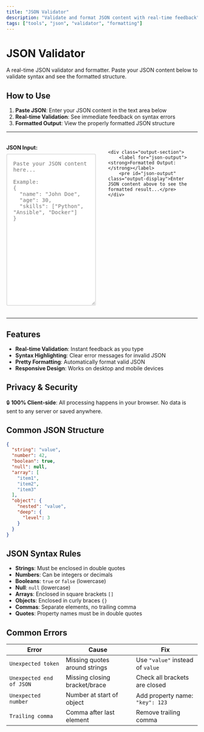 ```yaml
---
title: "JSON Validator"
description: "Validate and format JSON content with real-time feedback"
tags: ["tools", "json", "validator", "formatting"]
---
```


# JSON Validator

A real-time JSON validator and formatter. Paste your JSON content below to validate syntax and see the formatted structure.

## How to Use

1. **Paste JSON**: Enter your JSON content in the text area below
2. **Real-time Validation**: See immediate feedback on syntax errors
3. **Formatted Output**: View the properly formatted JSON structure

---

<div class="json-validator-container">
    <div class="input-section">
        <label for="json-input"><strong>JSON Input:</strong></label>
        <textarea id="json-input" rows="20" cols="80" placeholder="Paste your JSON content here...&#10;&#10;Example:&#10;{&#10;  &quot;name&quot;: &quot;John Doe&quot;,&#10;  &quot;age&quot;: 30,&#10;  &quot;skills&quot;: [&quot;Python&quot;, &quot;Ansible&quot;, &quot;Docker&quot;]&#10;}"></textarea>
    </div>
    
    <div class="output-section">
        <label for="json-output"><strong>Formatted Output:</strong></label>
        <pre id="json-output" class="output-display">Enter JSON content above to see the formatted result...</pre>
    </div>
</div>

<script>
document.getElementById("json-input").addEventListener("input", function() {
    const input = this.value.trim();
    const output = document.getElementById("json-output");
    
    if (!input) {
        output.textContent = "Enter JSON content above to see the formatted result...";
        output.className = "output-display";
        return;
    }
    
    try {
        const parsed = JSON.parse(input);
        output.textContent = JSON.stringify(parsed, null, 2);
        output.className = "output-display success";
    } catch (e) {
        output.textContent = "Error: " + e.message;
        output.className = "output-display error";
    }
});
</script>

<style>
.json-validator-container {
    display: grid;
    grid-template-columns: 1fr 1fr;
    gap: 2rem;
    margin: 2rem 0;
}

.input-section, .output-section {
    display: flex;
    flex-direction: column;
}

.input-section label, .output-section label {
    margin-bottom: 0.5rem;
    font-weight: bold;
}

#json-input {
    width: 100%;
    min-height: 400px;
    font-family: 'Roboto Mono', monospace;
    font-size: 14px;
    padding: 1rem;
    border: 2px solid #e0e0e0;
    border-radius: 4px;
    resize: vertical;
}

.output-display {
    width: 100%;
    min-height: 400px;
    font-family: 'Roboto Mono', monospace;
    font-size: 14px;
    padding: 1rem;
    border: 2px solid #e0e0e0;
    border-radius: 4px;
    background-color: #f8f9fa;
    overflow: auto;
    white-space: pre-wrap;
}

.output-display.success {
    border-color: #28a745;
    background-color: #f8fff9;
}

.output-display.error {
    border-color: #dc3545;
    background-color: #fff8f8;
    color: #dc3545;
}

@media (max-width: 768px) {
    .json-validator-container {
        grid-template-columns: 1fr;
        gap: 1rem;
    }
}
</style>

---

## Features

- **Real-time Validation**: Instant feedback as you type
- **Syntax Highlighting**: Clear error messages for invalid JSON
- **Pretty Formatting**: Automatically format valid JSON
- **Responsive Design**: Works on desktop and mobile devices

## Privacy & Security

🔒 **100% Client-side**: All processing happens in your browser. No data is sent to any server or saved anywhere.

## Common JSON Structure

```json
{
  "string": "value",
  "number": 42,
  "boolean": true,
  "null": null,
  "array": [
    "item1",
    "item2",
    "item3"
  ],
  "object": {
    "nested": "value",
    "deep": {
      "level": 3
    }
  }
}
```

## JSON Syntax Rules

- **Strings**: Must be enclosed in double quotes
- **Numbers**: Can be integers or decimals
- **Booleans**: `true` or `false` (lowercase)
- **Null**: `null` (lowercase)
- **Arrays**: Enclosed in square brackets `[]`
- **Objects**: Enclosed in curly braces `{}`
- **Commas**: Separate elements, no trailing comma
- **Quotes**: Property names must be in double quotes

## Common Errors

| Error | Cause | Fix |
|-------|-------|-----|
| `Unexpected token` | Missing quotes around strings | Use `"value"` instead of `value` |
| `Unexpected end of JSON` | Missing closing bracket/brace | Check all brackets are closed |
| `Unexpected number` | Number at start of object | Add property name: `"key": 123` |
| `Trailing comma` | Comma after last element | Remove trailing comma | 